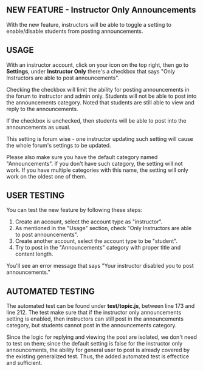 ## NEW FEATURE - Instructor Only Announcements
With the new feature, instructors will be able to toggle a setting to enable/disable students from posting announcements.

## USAGE
With an instructor account, click on your icon on the top right, then go to **Settings**, under **Instructor Only** there's a checkbox that says "Only Instructors are able to post announcements".

Checking the checkbox will limit the ability for posting announcements in the forum to instructor and admin only. Students will not be able to post into the announcements category. Noted that students are still able to view and reply to the announcements.

If the checkbox is unchecked, then students will be able to post into the announcements as usual.

This setting is forum wise - one instructor updating such setting will cause the whole forum's settings to be updated.

Please also make sure you have the default category named "Announcements". If you don't have such category, the setting will not work. If you have multiple categories with this name, the setting will only work on the oldest one of them.


## USER TESTING
You can test the new feature by following these steps:
1. Create an account, select the account type as "instructor".
2. As mentioned in the "Usage" section, check "Only Instructors are able to post announcements".
3. Create another account, select the account type to be "student".
4. Try to post in the "Announcements" category with proper title and content length.

You'll see an error message that says "Your instructor disabled you to post announcements."

## AUTOMATED TESTING

The automated test can be found under **test/topic.js**, between line 173 and line 212. The test make sure that if the instructor only announcements setting is enabled, then instructors can still post in the announcements category, but students cannot post in the announcements category. 

Since the logic for replying and viewing the post are isolated, we don't need to test on them; since the default setting is false for the instructor only announcements, the ability for general user to post is already covered by the existing generalized test. Thus, the added automated test is effectice and sufficient.